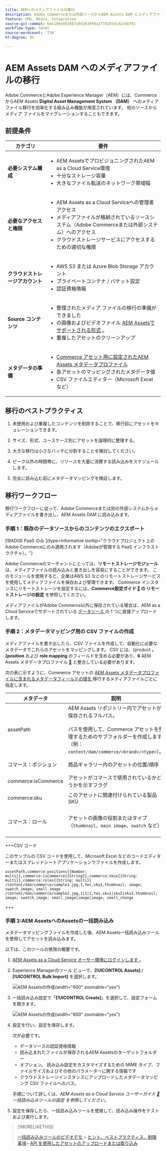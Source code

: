 ```yaml
---
title: AEMへのメディアファイルの移行
description: Adobe Commerceまたは外部ソースからAEM Assets DAM にメディアファイルを移行します。
feature: CMS, Media, Integration
source-git-commit: b6e190e883087a942630f0a27781654cd2c68781
workflow-type: tm+mt
source-wordcount: '734'
ht-degree: 0%

---
```



# AEM Assets DAM へのメディアファイルの移行

Adobe CommerceとAdobe Experience Manager（AEM）には、CommerceからAEM Assets **Digital Asset Management System （DAM）** へのメディアファイル移行を効率化する組み込み機能が用意されています。 他のソースからメディア ファイルをマイグレーションすることもできます。

## 前提条件

| カテゴリ | 要件 |
|----------|-------------|
| **必要システム構成** | <ul><li>AEM AssetsでプロビジョニングされたAEM as a Cloud Service環境</li><li>十分なストレージ容量</li><li>大きなファイル転送のネットワーク帯域幅</li></ul> |
| **必要なアクセスと権限** | <ul><li>AEM Assets as a Cloud Serviceへの管理者アクセス</li><li>メディアファイルが格納されているソースシステム（Adobe Commerceまたは外部システム）へのアクセス</li><li>クラウドストレージサービスにアクセスするための適切な権限</li></ul> |
| **クラウドストレージアカウント** | <ul><li>AWS S3 または Azure Blob Storage アカウント</li><li>プライベートコンテナ / バケット設定</li><li>認証資格情報</li></ul> |
| **Source コンテンツ** | <ul><li>整理されたメディア ファイルの移行の準備ができました</li><li>の画像およびビデオファイル <a href="https://experienceleague.adobe.com/ja/docs/experience-manager-cloud-service/content/assets/file-format-support#image-formats">AEM Assetsでサポートされる形式 </a>。</li><li>重複したアセットのクリーンアップ</li></li> |
| **メタデータの準備** | <ul><li><a href="https://experienceleague.adobe.com/ja/docs/commerce-admin/content-design/aem-asset-management/getting-started/aem-assets-configure-aem">Commerce アセット用に設定されたAEM Assets メタデータプロファイル </a></li><li>各アセットのマッピングされたメタデータ値</li><li>CSV ファイルエディター（Microsoft Excel など）</li></ul> |

## 移行のベストプラクティス

1. 未使用および重複したコンテンツを削除することで、移行前にアセットをキュレーションできます。

1. サイズ、形式、ユースケース別にアセットを論理的に整理する。

1. 大きな移行は小さなバッチに分割することを検討してください。

1. ピーク以外の時間帯に、リソースを大量に消費する読み込みをスケジュールします。

1. 完全に読み込む前にメタデータマッピングを検証します。

## 移行ワークフロー

移行ワークフローに従って、Adobe Commerceまたは別の外部システムからメディアファイルを書き出し、AEM Assets DAM に読み込みます。

### 手順 1：既存のデータソースからのコンテンツのエクスポート

[!BADGE PaaS のみ &#x200B;]{type=Informative tooltip="クラウドプロジェクト上のAdobe Commerceにのみ適用されます（Adobeが管理する PaaS インフラストラクチャ）。"}

Adobe Commerceのマーチャントにとっては、**リモートストレージモジュール** は、メディアファイルの読み込みと書き出しを容易にすることができます。 このモジュールを使用すると、企業はAWS S3 などのリモートストレージサービスを使用してメディアファイルを保存および管理できます。 Commerce インスタンスにリモートストレージを設定するには、**Commerce設定ガイド [&#128279;](https://experienceleague.adobe.com/ja/docs/commerce-operations/configuration-guide/storage/remote-storage/remote-storage-aws-s3) の  リモートストレージの設定** を参照してください。

メディアファイルがAdobe Commerce以外に保存されている場合は、AEM as a Cloud Serviceでサポートされている [ データソース ](https://experienceleague.adobe.com/ja/docs/experience-manager-cloud-service/content/assets/assets-view/bulk-import-assets-view#prerequisites) の 1 つに直接アップロードします。

### 手順 2：メタデータマッピング用の CSV ファイルの作成

メディアファイルを書き出したら、CSV ファイルを作成して、自動化に必要なメタデータでこれらのアセットをマッピングします。 CSV には、&lbrace;product **、&lbrace;position** および **role mapping** のフィールドを含める必要があり、**6** AEM Assets メタデータプロファイル [&#128279;](configure-aem.md#configure-a-metadata-profile) と整合している必要があります。

次の表に示すように、Commerce アセットの [AEM Assets メタデータプロファイルに含まれるメタデータフィールドの値を ](configure-aem.md) 移行するメディアファイルごとに指定します。

| メタデータ | 説明 | 値 |
|-------|-------------|--------|
| assetPath | AEM Assets リポジトリー内でアセットが保存されるフルパス。<br><br> パスを使用して、Commerce アセットを整理するためのサブフォルダーを作成します（例：`content/dam/commerce/<brand>/<type>`）。 | `/content/dam/commerce/<sub-folder>/..<filename>` |
| コマース：ポジション | 商品ギャラリー内のアセットの位置/順序 | パイプで区切られた複数の数値（csv ファイルを参照） |
| commerce:isCommerce | アセットがコマースで使用されているかどうかを示すフラグ | `Yes` |
| commerce:sku | このアセットに関連付けられている製品 SKU | パイプで区切られた複数の文字列値（csv ファイルを参照） |
| コマース：ロール | アセットの画像の役割またはタイプ（`thumbnail`、`main image`、`swatch` など） | セミコロンで区切られた複数の値（例：&quot;thumbnail; image; swatch_image; small_image&quot;） |

+++CSV コード

このサンプルの CSV コードを使用して、Microsoft Excel などのコードエディターまたはスプレッドシートアプリケーションでファイルを作成します。

```csv
assetPath,commerce:positions{{Number: multi}},commerce:isCommerce{{String}},commerce:skus{{String: multi}},commerce:roles{{String: multi}}
/content/dam/commerce/sample1.jpg,1,Yes,sku1,thumbnail; image; swatch_image; small_image
/content/dam/commerce/sample2.jpg,1|1|1,Yes,sku1|sku2|sku3,thumbnail; image; swatch_image; small_image|image|image; small_change
```

+++

### 手順 3:AEM AssetsへのAssetsの一括読み込み

メタデータマッピングファイルを作成した後、AEM Assets一括読み込みツールを使用してアセットを読み込みます。

以下は、このツールの使用の概要です。

1. [AEM Assets as a Cloud Service オーサー環境にログインします ](https://experienceleague.adobe.com/ja/docs/experience-manager-cloud-service/content/onboarding/journey/aem-users#login-aem)。

1. Experience Managerのツール ビューで、**[!UICONTROL Assets]** / **[!UICONTROL Bulk Import]** を選択します。

   ![AEM Assetsの作成 ](../assets/aem-assets-bulk-import-selection.png){width="600" zoomable="yes"}

1. 一括読み込み設定で「**[!UICONTROL Create]**」を選択して、設定フォームを開きます。

   ![AEM Assetsの作成 ](../assets/aem-assets-bulk-import-configuration.png){width="600" zoomable="yes"}

1. 設定を行い、設定を保存します。

   次が必要です。

   * データソースの認証資格情報
   * 読み込まれたファイルが保存されるAEM Assetsのターゲットフォルダー
   * オプション。 読み込み設定をカスタマイズするための MIME タイプ、ファイルサイズおよびその他のパラメーターに関する情報です
   * クラウドストレージインスタンスにアップロードしたメタデータマッピング CSV ファイルへのパス。

   手順について詳しくは、*AEM Assets as a Cloud Service ユーザーガイド [&#128279;](https://experienceleague.adobe.com/ja/docs/experience-manager-cloud-service/content/assets/manage/add-assets#configure-bulk-ingestor-tool) 一括読み込みツールの設定  を参照してください*。

1. 設定を保存したら、一括読み込みツールを使用して、読み込み操作をテストおよび実行します。

>[!MORELIKETHIS]
>
> [ 一括読み込みツールのビデオデモ ](https://experienceleague.adobe.com/ja/docs/experience-manager-cloud-service/content/assets/manage/add-assets#asset-bulk-ingestor)
> &#x200B;> [ヒント、ベストプラクティス、制限事項 ](https://experienceleague.adobe.com/ja/docs/experience-manager-cloud-service/content/assets/manage/add-assets#tips-limitations)
> &#x200B;> [API を使用したアセットのアップロードまたは取り込み ](https://experienceleague.adobe.com/ja/docs/experience-manager-cloud-service/content/assets/admin/developer-reference-material-apis#asset-upload)
